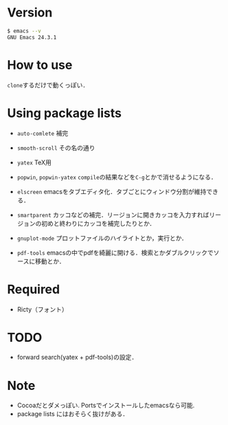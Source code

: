 # Version

```bash
$ emacs --v
GNU Emacs 24.3.1
```

# How to use
`clone`するだけで動くっぽい．

# Using package lists
- `auto-comlete`
補完

- `smooth-scroll`
その名の通り

- `yatex`
TeX用

- `popwin`, `popwin-yatex`
`compile`の結果などを`C-g`とかで消せるようになる．

- `elscreen`
emacsをタブエディタ化．タブごとにウィンドウ分割が維持できる．

- `smartparent`
カッコなどの補完．リージョンに開きカッコを入力すればリージョンの初めと終わりにカッコを補完したりとか．

- `gnuplot-mode`
プロットファイルのハイライトとか，実行とか．

- `pdf-tools`
emacsの中でpdfを綺麗に開ける．検索とかダブルクリックでソースに移動とか．

# Required
- Ricty（フォント）

# TODO
- forward search(yatex + pdf-tools)の設定．

# Note
- Cocoaだとダメっぽい. Portsでインストールしたemacsなら可能.
- package lists にはおそらく抜けがある．
